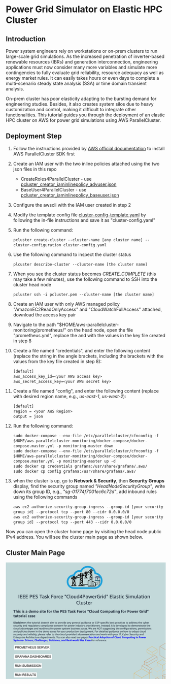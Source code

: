 # Power Grid Simulator on Elastic HPC Cluster

## Introduction
Power system engineers rely on workstations or on-prem clusters to run large-scale grid simulations. As the increased penetration of inverter-based renewable resources (IBRs) and generation interconnection, engineering applications must now consider many more variables and simulate more contingencies to fully evaluate grid reliability, resource adequacy as well as energy market rules. It can easily takes hours or even days to complete a multi-scenario steady state analysis (SSA) or time domain transient analysis.

On-prem cluster has poor elasticity adapting to the bursting demand for engineering studies. Besides, it also creates system silos due to heavy customization and control, making it difficult to integrate other functionalities. This tutorial guides you through the deployment of an elastic HPC cluster on AWS for power grid simulations using AWS ParallelCluster.

## Deployment Step
1. Follow the instructions provided by [AWS official documentation](https://docs.aws.amazon.com/parallelcluster/latest/ug/install-v3.html) to install AWS ParallelCluster SDK first

2. Create an IAM user with the two inline policies attached using the two json files in this repo
    * CreateRoles4ParallelCluster - use [pcluster_creator_iaminlinepolicy_advuser.json](https://github.com/IEEE-PES-TF-Cloud4PowerGrid/tutorials/blob/main/elastic_simulation_cluster/pcluster_creator_iaminlinepolicy_advuser.json)
    * BaseUser4ParallelCluster - use [pcluster_creator_iaminlinepolicy_baseuser.json](https://github.com/IEEE-PES-TF-Cloud4PowerGrid/tutorials/blob/main/elastic_simulation_cluster/pcluster_creator_iaminlinepolicy_baseuser.json)

3. Configure the awscli with the IAM user created in step 2

4. Modify the template config file [cluster-config-template.yaml](https://github.com/IEEE-PES-TF-Cloud4PowerGrid/tutorials/blob/main/elastic_simulation_cluster/cluster-config-template.yaml) by following the in-file instructions and save it as "cluster-config.yaml"

5. Run the following command:

	```
    pcluster create-cluster --cluster-name [any cluster name] --cluster-configuration cluster-config.yaml
    ```

6. Use the following command to inspect the cluster status

	```
    plcuster describe-cluster --cluster-name [the cluster name]
    ```
	
7. When you see the cluster status becomes *CREATE_COMPLETE* (this may take a few minutes), use the following command to SSH into the cluster head node

	```
    pcluster ssh -i pcluster.pem --cluster-name [the cluster name]
    ```
	
8. Create an IAM user with only AWS managed policy "AmazonEC2ReadOnlyAccess" and "CloudWatchFullAccess" attached, download the access key pair

9. Navigate to the path "$HOME/aws-parallelcluster-monitoring/prometheus/" on the head node, open the file "prometheus.yml", replace the <your AWS access key> and <your AWS secret key> with the values in the key file created in step 8

10. Create a file named "credentials", and enter the following content (replace the string in the angle brackets, including the brackets with the values from the key file created in step 8):
    ```
	[default]
	aws_access_key_id=<your AWS access key>
	aws_secret_access_key=<your AWS secret key>
    ```
	
11. Create a file named "config", and enter the following content (replace <your AWS Region> with desired region name, e.g., *us-east-1*, *us-west-2*):
    ```
	[default]
	region = <your AWS Region>
	output = json
    ```
	
12. Run the following command:
    ```
	sudo docker-compose --env-file /etc/parallelcluster/cfnconfig -f $HOME/aws-parallelcluster-monitoring/docker-compose/docker-compose.master.yml -p monitoring-master down
	sudo docker-compose --env-file /etc/parallelcluster/cfnconfig -f $HOME/aws-parallelcluster-monitoring/docker-compose/docker-compose.master.yml -p monitoring-master up -d
	sudo docker cp credentials grafana:/usr/share/grafana/.aws/
	sudo docker cp config grafana:/usr/share/grafana/.aws/
    ```
	
13. when the cluster is up, go to **Network & Security**, then **Security Groups** display, find the security group named *"HeadNodeSecurityGroup"*, write down its group ID, e.g., *"sg-01774f7001ec6c72d"*, add inbound rules using the following commands
    ```
	aws ec2 authorize-security-group-ingress --group-id [your security group id] --protocol tcp --port 80 --cidr 0.0.0.0/0
	aws ec2 authorize-security-group-ingress --group-id [your security group id] --protocol tcp --port 443 --cidr 0.0.0.0/0
    ```
	
Now you can open the cluster home page by visiting the head node public IPv4 address. You will see the cluster main page as shown below.

## Cluster Main Page
![Cluster main page](img/ClusterMainPage.png?raw=true "ParallelCluster for power grid simulation")

